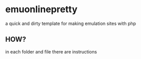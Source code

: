 # emuonlinepretty
a quick and dirty template for making emulation sites with php

## HOW?
in each folder and file there are instructions
